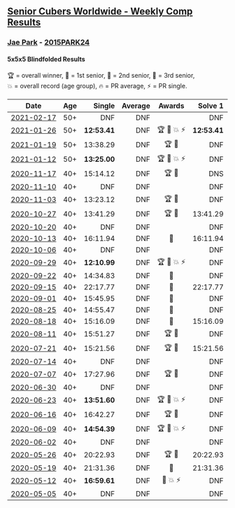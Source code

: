 <style>table {white-space: nowrap;}</style>

## [Senior Cubers Worldwide - Weekly Comp Results](/scw-comp/results/)
### [Jae Park](README.md) - [2015PARK24](https://www.worldcubeassociation.org/persons/2015PARK24?event=555bf)
#### 5x5x5 Blindfolded Results

<span style="white-space: nowrap;">🏆 = overall winner</span>, <span style="white-space: nowrap;">🥇 = 1st senior</span>, <span style="white-space: nowrap;">🥈 = 2nd senior</span>, <span style="white-space: nowrap;">🥉 = 3rd senior</span>, <span style="white-space: nowrap;">💥 = overall record (age group)</span>, <span style="white-space: nowrap;">🔥 = PR average</span>, <span style="white-space: nowrap;">⚡ = PR single</span>.

| Date | Age | Single | Average | Awards | Solve 1 | Solve 2 | Solve 3 | Video |
| :--: | :--: | --: | --: | :--: | --: | --: | --: | :-- |
| [2021-02-17](../../results/2021-02-17/555bf.md) | 50+ | DNF | DNF |  | DNF | DNF | DNF | [Desktop](https://www.facebook.com/events/413157843303494/permalink/416297279656217) / [Mobile](https://m.facebook.com/events/413157843303494?view=permalink&id=416297279656217) |
| [2021-01-26](../../results/2021-01-26/555bf.md) | 50+ | **12:53.41** | DNF | 🏆 🥇 💥 ⚡ | **12:53.41** | DNF | DNF | [Desktop](https://www.facebook.com/events/712047552829208/permalink/713458466021450) / [Mobile](https://m.facebook.com/events/712047552829208?view=permalink&id=713458466021450) |
| [2021-01-19](../../results/2021-01-19/555bf.md) | 50+ | 13:38.29 | DNF | 🏆 🥇 | DNF | DNF | 13:38.29 | [Desktop](https://www.facebook.com/events/442673873440898/permalink/442786040096348) / [Mobile](https://m.facebook.com/events/442673873440898?view=permalink&id=442786040096348) |
| [2021-01-12](../../results/2021-01-12/555bf.md) | 50+ | **13:25.00** | DNF | 🏆 🥇 💥 ⚡ | DNF | DNF | **13:25.00** | [Desktop](https://www.facebook.com/events/290317685967985/permalink/296436035356150) / [Mobile](https://m.facebook.com/events/290317685967985?view=permalink&id=296436035356150) |
| [2020-11-17](../../results/2020-11-17/555bf.md) | 40+ | 15:14.12 | DNF | 🏆 🥇 | DNS | 15:14.12 | DNS | [Desktop](https://www.facebook.com/events/475710776737006/permalink/479343509707066) / [Mobile](https://m.facebook.com/events/475710776737006?view=permalink&id=479343509707066) |
| [2020-11-10](../../results/2020-11-10/555bf.md) | 40+ | DNF | DNF |  | DNF | DNS | DNS | [Desktop](https://www.facebook.com/events/971009923382676/permalink/975522626264739) / [Mobile](https://m.facebook.com/events/971009923382676?view=permalink&id=975522626264739) |
| [2020-11-03](../../results/2020-11-03/555bf.md) | 40+ | 13:23.12 | DNF | 🏆 🥇 | DNF | DNF | 13:23.12 | [Desktop](https://www.facebook.com/events/2761297674142255/permalink/2766857480252941) / [Mobile](https://m.facebook.com/events/2761297674142255?view=permalink&id=2766857480252941) |
| [2020-10-27](../../results/2020-10-27/555bf.md) | 40+ | 13:41.29 | DNF | 🏆 🥇 | 13:41.29 | DNS | DNS | [Desktop](https://www.facebook.com/events/376582863532396/permalink/377199060137443) / [Mobile](https://m.facebook.com/events/376582863532396?view=permalink&id=377199060137443) |
| [2020-10-20](../../results/2020-10-20/555bf.md) | 40+ | DNF | DNF |  | DNF | DNF | DNF | [Desktop](https://www.facebook.com/events/365280181488304/permalink/368032011213121) / [Mobile](https://m.facebook.com/events/365280181488304?view=permalink&id=368032011213121) |
| [2020-10-13](../../results/2020-10-13/555bf.md) | 40+ | 16:11.94 | DNF | 🥇 | 16:11.94 | DNS | DNS | [Desktop](https://www.facebook.com/events/773544990104744/permalink/775236469935596) / [Mobile](https://m.facebook.com/events/773544990104744?view=permalink&id=775236469935596) |
| [2020-10-06](../../results/2020-10-06/555bf.md) | 40+ | DNF | DNF |  | DNF | DNF | DNF | [Desktop](https://www.facebook.com/events/1046370112467687/permalink/1050145435423488) / [Mobile](https://m.facebook.com/events/1046370112467687?view=permalink&id=1050145435423488) |
| [2020-09-29](../../results/2020-09-29/555bf.md) | 40+ | **12:10.99** | DNF | 🏆 🥇 💥 ⚡ | DNF | DNF | **12:10.99** | [Desktop](https://www.facebook.com/events/1294868874190434/permalink/1297829270561061) / [Mobile](https://m.facebook.com/events/1294868874190434?view=permalink&id=1297829270561061) |
| [2020-09-22](../../results/2020-09-22/555bf.md) | 40+ | 14:34.83 | DNF | 🥇 | DNF | DNF | 14:34.83 | [Desktop](https://www.facebook.com/events/4389765994427083/permalink/4409504225786593) / [Mobile](https://m.facebook.com/events/4389765994427083?view=permalink&id=4409504225786593) |
| [2020-09-15](../../results/2020-09-15/555bf.md) | 40+ | 22:17.77 | DNF | 🥇 | 22:17.77 | DNS | DNS | [Desktop](https://www.facebook.com/events/345183733276011/permalink/346112609849790) / [Mobile](https://m.facebook.com/events/345183733276011?view=permalink&id=346112609849790) |
| [2020-09-01](../../results/2020-09-01/555bf.md) | 40+ | 15:45.95 | DNF | 🥇 | DNF | 15:45.95 | DNS | [Desktop](https://www.facebook.com/events/341866283526200/permalink/345444923168336) / [Mobile](https://m.facebook.com/events/341866283526200?view=permalink&id=345444923168336) |
| [2020-08-25](../../results/2020-08-25/555bf.md) | 40+ | 14:55.47 | DNF | 🥇 | DNF | 14:55.47 | 15:14.16 | [Desktop](https://www.facebook.com/events/2697073243839990/permalink/2699038830310098) / [Mobile](https://m.facebook.com/events/2697073243839990?view=permalink&id=2699038830310098) |
| [2020-08-18](../../results/2020-08-18/555bf.md) | 40+ | 15:16.09 | DNF | 🥇 | 15:16.09 | DNS | DNS | [Desktop](https://www.facebook.com/events/2504353356469935/permalink/2508238276081443) / [Mobile](https://m.facebook.com/events/2504353356469935?view=permalink&id=2508238276081443) |
| [2020-08-11](../../results/2020-08-11/555bf.md) | 40+ | 15:51.27 | DNF | 🏆 🥇 | DNF | DNF | 15:51.27 | [Desktop](https://www.facebook.com/events/329177618122625/permalink/334274350946285) / [Mobile](https://m.facebook.com/events/329177618122625?view=permalink&id=334274350946285) |
| [2020-07-21](../../results/2020-07-21/555bf.md) | 40+ | 15:21.56 | DNF | 🏆 🥇 | 15:21.56 | DNS | DNS | [Desktop](https://www.facebook.com/events/2616944261905493/permalink/2619938194939433) / [Mobile](https://m.facebook.com/events/2616944261905493?view=permalink&id=2619938194939433) |
| [2020-07-14](../../results/2020-07-14/555bf.md) | 40+ | DNF | DNF |  | DNF | DNF | DNF | [Desktop](https://www.facebook.com/events/2796452740585923/permalink/2801283556769508) / [Mobile](https://m.facebook.com/events/2796452740585923?view=permalink&id=2801283556769508) |
| [2020-07-07](../../results/2020-07-07/555bf.md) | 40+ | 17:27.96 | DNF | 🏆 🥇 | DNF | DNF | 17:27.96 | [Desktop](https://www.facebook.com/events/296526488422565/permalink/300431004698780) / [Mobile](https://m.facebook.com/events/296526488422565?view=permalink&id=300431004698780) |
| [2020-06-30](../../results/2020-06-30/555bf.md) | 40+ | DNF | DNF |  | DNF | DNF | DNF | [Desktop](https://www.facebook.com/events/348465022802357/permalink/348961306086062) / [Mobile](https://m.facebook.com/events/348465022802357?view=permalink&id=348961306086062) |
| [2020-06-23](../../results/2020-06-23/555bf.md) | 40+ | **13:51.60** | DNF | 🏆 🥇 💥 ⚡ | DNF | **13:51.60** | DNF | [Desktop](https://www.facebook.com/events/850175445522887/permalink/850645842142514) / [Mobile](https://m.facebook.com/events/850175445522887?view=permalink&id=850645842142514) |
| [2020-06-16](../../results/2020-06-16/555bf.md) | 40+ | 16:42.27 | DNF | 🏆 🥇 | DNF | DNF | 16:42.27 | [Desktop](https://www.facebook.com/events/208176410240808/permalink/209074773484305) / [Mobile](https://m.facebook.com/events/208176410240808?view=permalink&id=209074773484305) |
| [2020-06-09](../../results/2020-06-09/555bf.md) | 40+ | **14:54.39** | DNF | 🏆 🥇 💥 ⚡ | DNF | **14:54.39** | DNF | [Desktop](https://www.facebook.com/events/620460455211235/permalink/622707208319893) / [Mobile](https://m.facebook.com/events/620460455211235?view=permalink&id=622707208319893) |
| [2020-06-02](../../results/2020-06-02/555bf.md) | 40+ | DNF | DNF |  | DNF | DNF | DNF | [Desktop](https://www.facebook.com/events/323619661956372/permalink/324470465204625) / [Mobile](https://m.facebook.com/events/323619661956372?view=permalink&id=324470465204625) |
| [2020-05-26](../../results/2020-05-26/555bf.md) | 40+ | 20:22.93 | DNF | 🏆 🥇 | 20:22.93 | DNF | DNF | [Desktop](https://www.facebook.com/events/1531820936993798/permalink/1532726963569862) / [Mobile](https://m.facebook.com/events/1531820936993798?view=permalink&id=1532726963569862) |
| [2020-05-19](../../results/2020-05-19/555bf.md) | 40+ | 21:31.36 | DNF | 🥇 | 21:31.36 | DNF | DNF | [Desktop](https://www.facebook.com/events/2608037409484307/permalink/2608621196092595) / [Mobile](https://m.facebook.com/events/2608037409484307?view=permalink&id=2608621196092595) |
| [2020-05-12](../../results/2020-05-12/555bf.md) | 40+ | **16:59.61** | DNF | 🥇 💥 ⚡ | DNF | **16:59.61** | DNF | [Desktop](https://www.facebook.com/events/367340484222677/permalink/368393814117344) / [Mobile](https://m.facebook.com/events/367340484222677?view=permalink&id=368393814117344) |
| [2020-05-05](../../results/2020-05-05/555bf.md) | 40+ | DNF | DNF |  | DNF | DNF | DNF | [Desktop](https://www.facebook.com/events/2624652641189887/permalink/2625719967749821) / [Mobile](https://m.facebook.com/events/2624652641189887?view=permalink&id=2625719967749821) |


<!-- Global site tag (gtag.js) - Google Analytics -->
<script async src="https://www.googletagmanager.com/gtag/js?id=UA-86348435-3"></script>
<script>window.dataLayer = window.dataLayer || []; function gtag() {dataLayer.push(arguments);} gtag('js', new Date()); gtag('config', 'UA-86348435-3');</script>
